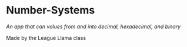 # Number-Systems

*An app that can values from and into decimal, hexadecimal, and binary*

Made by the League Llama class

